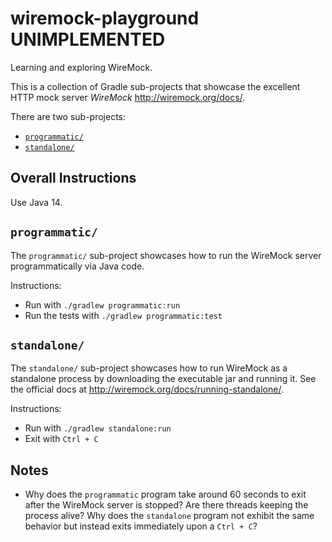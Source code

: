 # wiremock-playground UNIMPLEMENTED 

Learning and exploring WireMock.

This is a collection of Gradle sub-projects that showcase the excellent HTTP mock server _WireMock_ 
<http://wiremock.org/docs/>.

There are two sub-projects:

* [`programmatic/`](#programmatic)
* [`standalone/`](#standalone)

## Overall Instructions

Use Java 14.

## `programmatic/`

The `programmatic/` sub-project showcases how to run the WireMock server programmatically via Java code. 

Instructions:

* Run with `./gradlew programmatic:run`
* Run the tests with `./gradlew programmatic:test`

## `standalone/`

The `standalone/` sub-project showcases how to run WireMock as a standalone process by downloading the
executable jar and running it. See the official docs at <http://wiremock.org/docs/running-standalone/>.

Instructions:

* Run with `./gradlew standalone:run`
* Exit with `Ctrl + C`

## Notes

* Why does the `programmatic` program take around 60 seconds to exit after the WireMock server is stopped? Are there
  threads keeping the process alive? Why does the `standalone` program not exhibit the same behavior but instead exits
  immediately upon a `Ctrl + C`? 